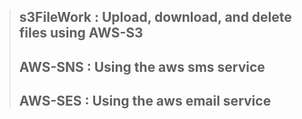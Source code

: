 >## s3FileWork : Upload, download, and delete files using AWS-S3
>## AWS-SNS : Using the aws sms service
>## AWS-SES : Using the aws email service
